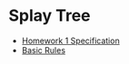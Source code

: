 # Splay Tree

- [Homework 1 Specification](https://kam.mff.cuni.cz/~ds1/hw/1-splay/problem.html)
- [Basic Rules](https://kam.mff.cuni.cz/~ds1/hw/rules.html)
